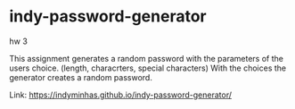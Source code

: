 # indy-password-generator
hw 3

This assignment generates a random password with the parameters of the users choice. (length, characrters, special characters) With the choices the generator creates a random password.

Link: https://indyminhas.github.io/indy-password-generator/
